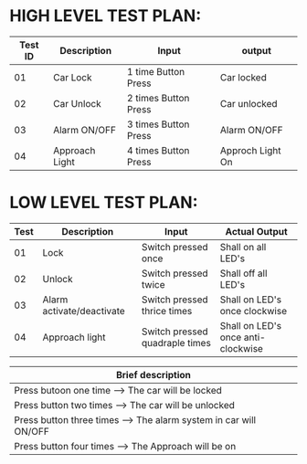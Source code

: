 # HIGH LEVEL TEST PLAN:

| Test ID | Description | Input | output | 
| --- | --- | --- | --- | 
| 01 | Car Lock | 1 time Button Press | Car locked |   
| 02 | Car Unlock | 2 times Button Press |  Car unlocked  |  Car  
| 03 | Alarm ON/OFF | 3 times Button Press| Alarm ON/OFF | 
| 04 | Approach Light | 4 times Button Press | Approch Light On |  

# LOW LEVEL TEST PLAN:

| Test | Description | Input | Actual Output |
| --- | --- | --- | --- |
| 01 | Lock | Switch pressed once | Shall on all LED's |
| 02 | Unlock | Switch pressed twice | Shall off all LED's |
| 03 | Alarm activate/deactivate | Switch pressed thrice times | Shall on LED's once clockwise |
| 04| Approach light |	Switch pressed quadraple times | Shall on LED's once anti-clockwise |

| Brief description |
| --- | 
| Press butoon one time --> The car will be locked |
| Press button two times --> The car will be unlocked |
| Press button three times --> The alarm system in car will ON/OFF |
| Press button four times --> The Approach will be on |

